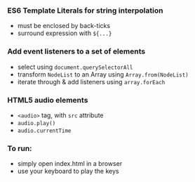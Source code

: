 ### ES6 Template Literals for string interpolation
* must be enclosed by back-ticks
* surround expression with `${...}`

### Add event listeners to a set of elements
* select using `document.querySelectorAll`
* transform `NodeList` to an Array using `Array.from(NodeList)`
* iterate through & add listeners using `array.forEach`

### HTML5 audio elements
* `<audio>` tag, with `src` attribute
* `audio.play()`
* `audio.currentTime`

### To run:
* simply open index.html in a browser
* use your keyboard to play the keys
